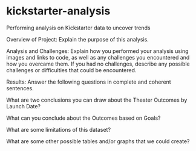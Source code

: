 # kickstarter-analysis
Performing analysis on Kickstarter data to uncover trends

Overview of Project: Explain the purpose of this analysis.

Analysis and Challenges: Explain how you performed your analysis using images and links to code, as well as any challenges you encountered and how you overcame them. If you had no challenges, describe any possible challenges or difficulties that could be encountered.

Results: Answer the following questions in complete and coherent sentences.

What are two conclusions you can draw about the Theater Outcomes by Launch Date?

What can you conclude about the Outcomes based on Goals?

What are some limitations of this dataset?

What are some other possible tables and/or graphs that we could create?
